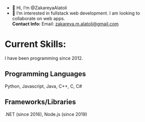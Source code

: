 - 👋 Hi, I’m @ZakareyaAlatoli
- 👀 I’m interested in fullstack web development. I am looking to collaborate on web apps.
<br><b>Contact Info:</b>
Email: zakareya.m.alatoli@gmail.com

<h1>Current Skills:</h1>
I have been programming since 2012. 
<h2>Programming Languages</h2>
Python, Javascript, Java, C++, C, C#
<h2>Frameworks/Libraries</h2>
.NET (since 2016), Node.js (since 2019)

<!---
ZakareyaAlatoli/ZakareyaAlatoli is a ✨ special ✨ repository because its `README.md` (this file) appears on your GitHub profile.
You can click the Preview link to take a look at your changes.
--->

